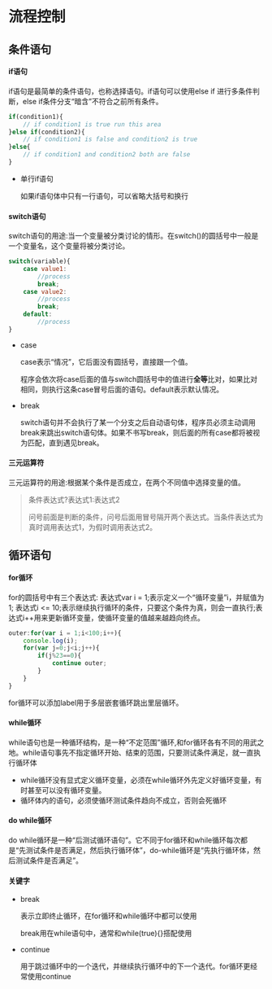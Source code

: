 # 流程控制

## 条件语句

#### if语句

if语句是最简单的条件语句，也称选择语句。if语句可以使用else if 进行多条件判断，else if条件分支“暗含”不符合之前所有条件。

```javascript
if(condition1){
    // if condition1 is true run this area
}else if(condition2){
    // if condition1 is false and condition2 is true
}else{
    // if condition1 and condition2 both are false
}
```

* 单行if语句

  如果if语句体中只有一行语句，可以省略大括号和换行

#### switch语句

switch语句的用途:当一个变量被分类讨论的情形。在switch()的圆括号中一般是一个变量名，这个变量将被分类讨论。

```javascript
switch(variable){
    case value1:
        //process
        break;
    case value2:
        //process
        break;
    default:
        //process
}
```

* case

  case表示“情况”，它后面没有圆括号，直接跟一个值。

  程序会依次将case后面的值与switch圆括号中的值进行**全等**比对，如果比对相同，则执行这条case冒号后面的语句。default表示默认情况。

* break

  switch语句并不会执行了某一个分支之后自动语句体，程序员必须主动调用break来跳出switch语句体。如果不书写break，则后面的所有case都将被视为匹配，直到遇见break。

#### 三元运算符

三元运算符的用途:根据某个条件是否成立，在两个不同值中选择变量的值。

> 条件表达式?表达式1:表达式2
>
> 问号前面是判断的条件，问号后面用冒号隔开两个表达式。当条件表达式为真时调用表达式1，为假时调用表达式2。

## 循环语句

#### for循环

for的圆括号中有三个表达式:
表达式var i = 1;表示定义一个“循环变量”i，并赋值为1;
表达式i <= 10;表示继续执行循环的条件，只要这个条件为真，则会一直执行;表达式i++用来更新循环变量，使循环变量的值越来越趋向终点。

```javascript
outer:for(var i = 1;i<100;i++){
    console.log(i);
    for(var j=0;j<i;j++){
        if(j%23==0){
            continue outer;
        }
    }
}
```

for循环可以添加label用于多层嵌套循环跳出里层循环。

#### while循环

while语句也是一种循环结构，是一种“不定范围”循环,和for循环各有不同的用武之地。while语句事先不指定循环开始、结束的范围，只要测试条件满足，就一直执行循环体

* while循环没有显式定义循环变量，必须在while循环外先定义好循环变量，有时甚至可以没有循环变量。
* 循环体内的语句，必须使循环测试条件趋向不成立，否则会死循环

#### do while循环

do while循环是一种“后测试循环语句”。它不同于for循环和while循环每次都是“先测试条件是否满足，然后执行循环体”，do-while循环是“先执行循环体，然后测试条件是否满足”。

#### 关键字

* break

  表示立即终止循环，在for循环和while循环中都可以使用

  break用在while语句中，通常和while(true){}搭配使用

* continue

  用于跳过循环中的一个迭代，并继续执行循环中的下一个迭代。for循环更经常使用continue